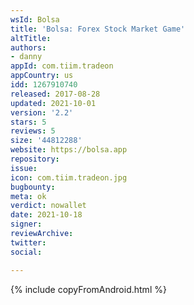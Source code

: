 ```yaml
---
wsId: Bolsa
title: 'Bolsa: Forex Stock Market Game'
altTitle: 
authors:
- danny
appId: com.tiim.tradeon
appCountry: us
idd: 1267910740
released: 2017-08-28
updated: 2021-10-01
version: '2.2'
stars: 5
reviews: 5
size: '44812288'
website: https://bolsa.app
repository: 
issue: 
icon: com.tiim.tradeon.jpg
bugbounty: 
meta: ok
verdict: nowallet
date: 2021-10-18
signer: 
reviewArchive: 
twitter: 
social: 

---
```


{% include copyFromAndroid.html %}
